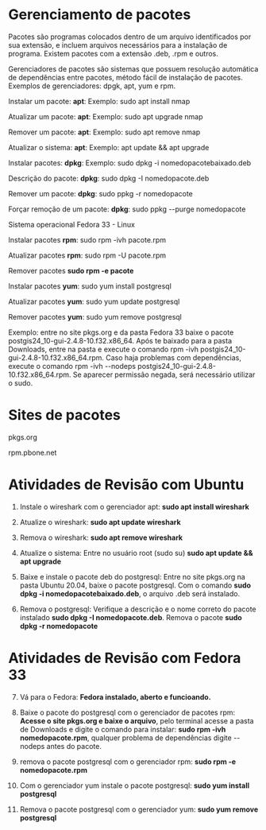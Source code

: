 # Gerenciamento de pacotes

Pacotes são programas colocados dentro de um arquivo identificados por sua extensão, e incluem arquivos necessários para a instalação de programa. Existem pacotes com a extensão .deb, .rpm e outros.

Gerenciadores de pacotes são sistemas que possuem resolução automática de dependências entre pacotes, método fácil de instalação de pacotes. Exemplos de gerenciadores: dpgk, apt, yum e rpm.

Instalar um pacote: <b>apt</b>: Exemplo: sudo apt install nmap

Atualizar um pacote: <b>apt</b>: Exemplo: sudo apt upgrade nmap

Remover um pacote: <b>apt</b>: Exemplo: sudo apt remove nmap

Atualizar o sistema: <b>apt</b>: Exemplo: apt update && apt upgrade 

Instalar pacotes: <b>dpkg</b>: Exemplo: sudo dpkg -i nomedopacotebaixado.deb

Descrição do pacote: <b>dpkg</b>: sudo dpkg -I nomedopacote.deb

Remover um pacote: <b>dpkg</b>: sudo ppkg -r nomedopacote

Forçar remoção de um pacote: <b>dpkg</b>: sudo ppkg --purge nomedopacote

Sistema operacional Fedora 33 - Linux

Instalar pacotes <b>rpm</b>: sudo rpm -ivh pacote.rpm

Atualizar pacotes <b>rpm</b>: sudo rpm -U pacote.rpm

Remover pacotes <b>sudo rpm -e pacote</b>

Instalar pacotes <b>yum</b>: sudo yum install postgresql

Atualizar pacotes <b>yum</b>: sudo yum update postgresql

Remover pacotes <b>yum</b>: sudo yum remove postgresql

Exemplo: entre no site pkgs.org e da pasta Fedora 33 baixe o pacote postgis24_10-gui-2.4.8-10.f32.x86_64. Após te baixado para a pasta Downloads, entre na pasta e execute o comando rpm -ivh postgis24_10-gui-2.4.8-10.f32.x86_64.rpm. Caso haja problemas com dependências, execute o comando rpm -ivh --nodeps postgis24_10-gui-2.4.8-10.f32.x86_64.rpm. Se aparecer permissão negada, será necessário utilizar o sudo.

# Sites de pacotes

pkgs.org

rpm.pbone.net


# Atividades de Revisão com Ubuntu

1) Instale o wireshark com o gerenciador apt: <b>sudo apt install wireshark</b>

2) Atualize o wireshark: <b>sudo apt update wireshark</b>

3) Remova o wireshark: <b>sudo apt remove wireshark</b>

4) Atualize o sistema: Entre no usuário root (sudo su) <b>sudo apt update && apt upgrade</b>

5) Baixe e instale o pacote deb do postgresql: Entre no site pkgs.org na pasta Ubuntu 20.04, baixe o pacote postgresql. Com o comando <b>sudo dpkg -i nomedopacotebaixado.deb</b>, o arquivo .deb será instalado.

6) Remova o postgresql: Verifique a descrição e o nome correto do pacote instalado <b>sudo dpkg -I nomedopacote.deb</b>. Remova o pacote <b>sudo dpkg -r nomedopacote</b>


# Atividades de Revisão com Fedora 33

7) Vá para o Fedora: <b>Fedora instalado, aberto e funcioando.</b>

8) Baixe o pacote do postgresql com o gerenciador de pacotes rpm: <b>Acesse o site pkgs.org e baixe o arquivo</b>, pelo terminal acesse a pasta de Downloads e digite o comando para instalar: <b>sudo rpm -ivh nomedopacote.rpm</b>, qualquer problema de dependências digite --nodeps antes do pacote.

9) remova o pacote postgresql com o gerenciador rpm: <b>sudo rpm -e nomedopacote.rpm</b>

10) Com o gerenciador yum instale o pacote postgresql: <b>sudo yum install postgresql</b>

11) Remova o pacote postgresql com o gerenciador yum: <b>sudo yum remove postgresql</b>

